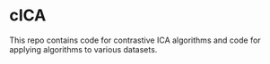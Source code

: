 # cICA
This repo contains code for contrastive ICA algorithms and code for applying algorithms to various datasets.
